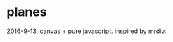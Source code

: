 # planes

  
2016-9-13, canvas + pure javascript.
inspired by [mrdiv](http://mrdiv.tumblr.com/post/26634486527/cycloid).
